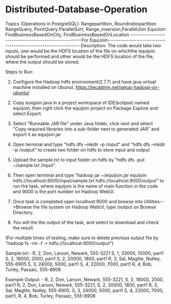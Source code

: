 # Distributed-Database-Operation
Topics (Operations in PostgreSQL):
  Rangepartition, Roundrobinpartition
  RangeQuery, PointQuery
  ParallelSort, Range_insersion,ParallelJoin
  EquiJoin
  FindBusinessBasedOnCity, FindBusinessBasedOnLocation
------------------------------------------------------For EquiJoin----------------------------------------------------------------
Description: The code would take two inputs, one would be the HDFS location of the file on whichthe equijoin should be performed and other would be the HDFS location of the file, where the output should be stored.

Steps to Run:

1. Configure the Hadoop hdfs environment(2.7.7) and have java virtual machine installed on Ubunut. https://tecadmin.net/setup-hadoop-on-ubuntu/

2. Copy euiqjoin.java in a project workspace of IDE(eclipse) named equijoin, then right click the equijoin project on Package Explore and select Export.

3. Select "Runnable JAR file" under Java folder, click next and select "Copy required libraries into a sub-folder next to generated JAR" and export it as equijoin.jar

4. Open terminal and type "hdfs dfs –mkdir –p /input" and "hdfs dfs –mkdir –p /output" to create two folder on hdfs to store input and output

5. Upload the sample.txt to input folder on hdfs by "hdfs dfs -put ~/sample.txt /input".

6. Then open terminal and type "hadoop jar ~/equijoin.jar equijoin hdfs://localhost:9000/input/sample.txt hdfs://localhost:9000/output" to run the task, where equijoin is the name of main function in the code and 9000 is the port number on Hadoop WebUI.

7. Once task is completed open localhost:9000 and browse into Utilities-->Browse the file system on Hadoop WebUI, type /output on Browse Directory.

8. You will the the output of the task, and select to download and check the result.

(For multiple times of testing, make sure to delete previous output file by "hadoop fs -rm -f -r hdfs://localhost:9000/output")

Sample.txt:-
R, 2, Don, Larson, Newark, 555-3221
S, 1, 33000, 10000, part1
S, 2, 18000, 2000, part1
S, 2, 20000, 1800, part1
R, 3, Sal, Maglite, Nutley, 555-6905
S, 3, 24000, 5000, part1
S, 4, 22000, 7000, part1
R, 4, Bob, Turley, Passaic, 555-8908

Example Output: -
R, 2, Don, Larson, Newark, 555-3221, S, 2, 18000, 2000, part1
R, 2, Don, Larson, Newark, 555-3221, S, 2, 20000, 1800, part1
R, 3, Sal, Maglite, Nutley, 555-6905, S, 3, 24000, 5000, part1
S, 4, 22000, 7000, part1, R, 4, Bob, Turley, Passaic, 555-8908






